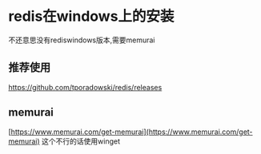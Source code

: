 # redis在windows上的安装

不还意思没有rediswindows版本,需要memurai

## 推荐使用

<https://github.com/tporadowski/redis/releases>

## memurai

[https://www.memurai.com/get-memurai](https://www.memurai.com/get-memurai) 这个不行的话使用winget
​
